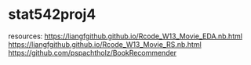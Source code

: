 # stat542proj4

resources:
https://liangfgithub.github.io/Rcode_W13_Movie_EDA.nb.html
https://liangfgithub.github.io/Rcode_W13_Movie_RS.nb.html
https://github.com/pspachtholz/BookRecommender
